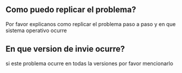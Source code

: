 ## Como puedo replicar el problema?
Por favor explicanos como replicar el problema paso a paso y en que sistema operativo ocurre
## En que version de invie ocurre?
si este problema ocurre en todas la versiones por favor mencionarlo
